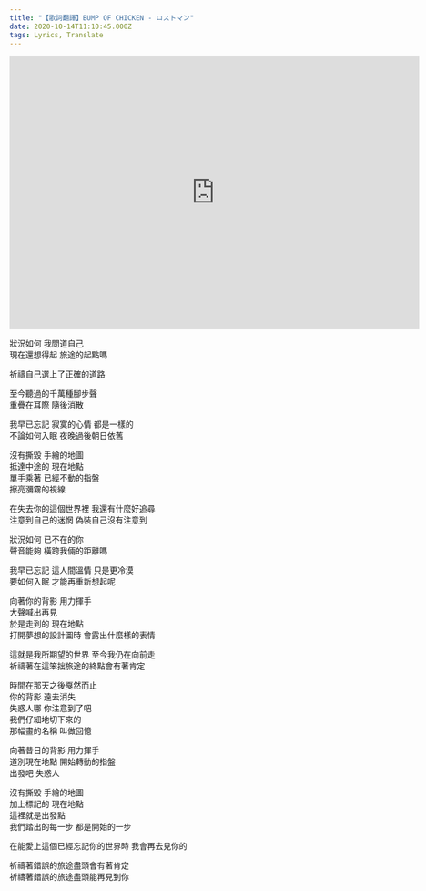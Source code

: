 ```yaml
---
title: "【歌詞翻譯】BUMP OF CHICKEN - ロストマン"
date: 2020-10-14T11:10:45.000Z
tags: Lyrics, Translate
---
```


<iframe width="720" height="480" src="https://www.youtube.com/embed/z-DvnM298yw" frameborder="0" allow="accelerometer; autoplay; clipboard-write; encrypted-media; gyroscope; picture-in-picture" allowfullscreen></iframe>

狀況如何 我問道自己
<br>現在還想得起 旅途的起點嗎

祈禱自己選上了正確的道路

至今聽過的千萬種腳步聲
<br>重疊在耳際 隨後消散

我早已忘記 寂寞的心情 都是一樣的
<br>不論如何入眠 夜晚過後朝日依舊

沒有撕毀 手繪的地圖
<br>抵達中途的 現在地點
<br>單手乘著 已經不動的指盤
<br>擦亮瀰霧的視線

在失去你的這個世界裡 我還有什麼好追尋
<br>注意到自己的迷惘 偽裝自己沒有注意到

狀況如何 已不在的你
<br>聲音能夠 橫跨我倆的距離嗎

我早已忘記 這人間溫情 只是更冷漠
<br>要如何入眠 才能再重新想起呢

向著你的背影 用力揮手
<br>大聲喊出再見
<br>於是走到的 現在地點
<br>打開夢想的設計圖時 會露出什麼樣的表情

這就是我所期望的世界 至今我仍在向前走
<br>祈禱著在這笨拙旅途的終點會有著肯定

時間在那天之後戛然而止
<br>你的背影 遠去消失
<br>失惑人哪 你注意到了吧
<br>我們仔細地切下來的
<br>那幅畫的名稱 叫做回憶

向著昔日的背影 用力揮手
<br>道別現在地點 開始轉動的指盤
<br>出發吧 失惑人

沒有撕毀 手繪的地圖
<br>加上標記的 現在地點
<br>這裡就是出發點
<br>我們踏出的每一步 都是開始的一步

在能愛上這個已經忘記你的世界時 我會再去見你的

祈禱著錯誤的旅途盡頭會有著肯定
<br>祈禱著錯誤的旅途盡頭能再見到你
